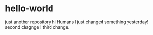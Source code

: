 # hello-world
just another repository
hi Humans
I just changed something yesterday!
second chagnge !
third change.
